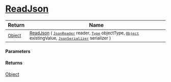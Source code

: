 # [ReadJson](./FeatureDescriptorTJsonConverter-100664135.md)



| Return | Name | 
| --- | --- | 
| <sub>[Object](https://docs.microsoft.com/en-us/dotnet/api/System.Object)</sub> | <sub>[ReadJson](./FeatureDescriptorTJsonConverter-100664135.md) ( [`JsonReader`](./FeatureDescriptorTJsonConverter-100664135.md) reader, [`Type`](https://docs.microsoft.com/en-us/dotnet/api/System.Type) objectType, [`Object`](https://docs.microsoft.com/en-us/dotnet/api/System.Object) existingValue, [`JsonSerializer`](./FeatureDescriptorTJsonConverter-100664135.md) serializer )</sub> | 


#### Parameters

#### Returns
[Object](https://docs.microsoft.com/en-us/dotnet/api/System.Object)<br>
